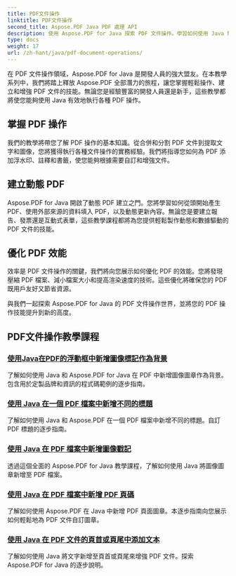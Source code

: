 ```yaml
---
title: PDF文件操作
linktitle: PDF文件操作
second_title: Aspose.PDF Java PDF 處理 API
description: 使用 Aspose.PDF for Java 探索 PDF 文件操作。學習如何使用 Java 無縫操作、建立和增強 PDF。
type: docs
weight: 17
url: /zh-hant/java/pdf-document-operations/
---
```


在 PDF 文件操作領域，Aspose.PDF for Java 是開發人員的強大盟友。在本教學系列中，我們將踏上釋放 Aspose.PDF 全部潛力的旅程，讓您掌握輕鬆操作、建立和增強 PDF 文件的技能。無論您是經驗豐富的開發人員還是新手，這些教學都將使您能夠使用 Java 有效地執行各種 PDF 操作。

## 掌握 PDF 操作

我們的教學將帶您了解 PDF 操作的基本知識。從合併和分割 PDF 文件到提取文字和圖像，您將獲得執行各種文件操作的實務經驗。我們將指導您如何為 PDF 添加浮水印、註釋和書籤，使您能夠根據需要自訂和增強文件。

## 建立動態 PDF

Aspose.PDF for Java 開啟了動態 PDF 建立之門。您將學習如何從頭開始產生 PDF、使用外部來源的資料填入 PDF，以及動態更新內容。無論您是要建立報告、發票還是互動式表單，這些教學課程都將為您提供輕鬆製作動態和數據驅動的 PDF 文件的技能。

## 優化 PDF 效能

效率是 PDF 文件操作的關鍵，我們將向您展示如何優化 PDF 的效能。您將發現壓縮 PDF 檔案、減小檔案大小和提高渲染速度的技術。這些優化將確保您的 PDF 既用戶友好又節省資源。

與我們一起探索 Aspose.PDF for Java 的 PDF 文件操作世界，並將您的 PDF 操作技能提升到新的高度。

## PDF文件操作教學課程
### [使用Java在PDF的浮動框中新增圖像標記作為背景](./add-image-stamp-as-background-in-floating-box-of-pdf-using-java/)
了解如何使用 Java 和 Aspose.PDF for Java 在 PDF 中新增圖像圖章作為背景。包含用於定製品牌和資訊的程式碼範例的逐步指南。
### [使用 Java 在一個 PDF 檔案中新增不同的標題](./adding-different-headers-in-one-pdf-file-using-java/)
了解如何使用 Java 和 Aspose.PDF 在一個 PDF 檔案中新增不同的標題。自訂 PDF 標題的逐步指南。
### [使用 Java 在 PDF 檔案中新增圖像戳記](./adding-image-stamp-in-pdf-file-using-java/)
透過這個全面的 Aspose.PDF for Java 教學課程，了解如何使用 Java 將圖像圖章新增至 PDF 檔案。
### [使用 Java 在 PDF 檔案中新增 PDF 頁碼](./adding-pdf-page-stamp-in-pdf-file-using-java/)
了解如何使用 Aspose.PDF 在 Java 中新增 PDF 頁面圖章。本逐步指南向您展示如何輕鬆地為 PDF 文件自訂圖章。
### [使用 Java 在 PDF 文件的頁首或頁尾中添加文本](./adding-text-in-header-or-footer-of-pdf-file-using-java/)
了解如何使用 Java 將文字新增至頁首或頁尾來增強 PDF 文件。探索 Aspose.PDF for Java 的逐步說明。